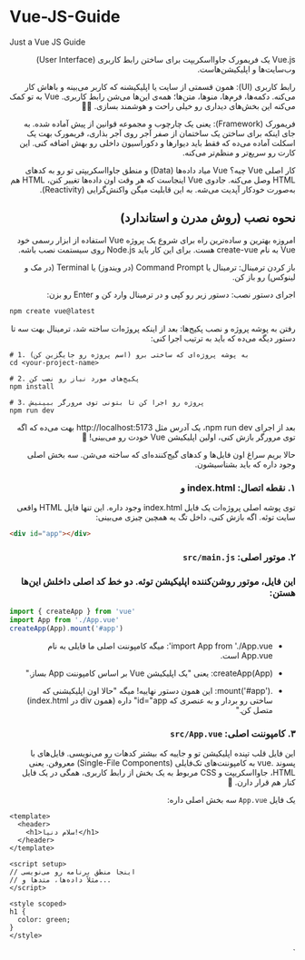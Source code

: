 # Vue-JS-Guide
Just a Vue JS Guide

<div dir="rtl">
Vue.js یک فریمورک جاوااسکریپت برای ساختن رابط کاربری (User Interface) وب‌سایت‌ها و اپلیکیشن‌هاست.

رابط کاربری (UI): همون قسمتی از سایت یا اپلیکیشنه که کاربر می‌بینه و باهاش کار می‌کنه. دکمه‌ها، فرم‌ها، منوها، متن‌ها؛ همه‌ی این‌ها می‌شن رابط کاربری. Vue به تو کمک می‌کنه این بخش‌های دیداری رو خیلی راحت و هوشمند بسازی. 👨‍🎨

فریمورک (Framework): یعنی یک چارچوب و مجموعه قوانین از پیش آماده شده. به جای اینکه برای ساختن یک ساختمان از صفر آجر روی آجر بذاری، فریمورک بهت یک اسکلت آماده می‌ده که فقط باید دیوارها و دکوراسیون داخلی رو بهش اضافه کنی. این کارت رو سریع‌تر و منظم‌تر می‌کنه.



کار اصلی Vue چیه؟
Vue میاد داده‌ها (Data) و منطق جاوااسکریپتی تو رو به کدهای HTML وصل می‌کنه. جادوی Vue اینجاست که هر وقت اون داده‌ها تغییر کنن، HTML هم به‌صورت خودکار آپدیت می‌شه. به این قابلیت میگن واکنش‌گرایی (Reactivity).


## نحوه نصب (روش مدرن و استاندارد)
امروزه بهترین و ساده‌ترین راه برای شروع یک پروژه Vue استفاده از ابزار رسمی خود Vue به نام create-vue هست. برای این کار باید Node.js روی سیستمت نصب باشه.

باز کردن ترمینال: ترمینال یا Command Prompt (در ویندوز) یا Terminal (در مک و لینوکس) رو باز کن.

اجرای دستور نصب: دستور زیر رو کپی و در ترمینال وارد کن و Enter رو بزن:
</div>



```bash
npm create vue@latest
```
<div dir="rtl">
رفتن به پوشه پروژه و نصب پکیج‌ها: بعد از اینکه پروژه‌ات ساخته شد، ترمینال بهت سه تا دستور دیگه می‌ده که باید به ترتیب اجرا کنی:
</div>

```
# 1. به پوشه پروژه‌ای که ساختی برو (اسم پروژه رو جایگزین کن)
cd <your-project-name>

# 2. پکیج‌های مورد نیاز رو نصب کن
npm install

# 3. پروژه رو اجرا کن تا بتونی توی مرورگر ببینیش
npm run dev
```
<div dir="rtl">

بعد از اجرای npm run dev، یک آدرس مثل http://localhost:5173 بهت می‌ده که اگه توی مرورگر بازش کنی، اولین اپلیکیشن Vue خودت رو می‌بینی! 🥳


حالا بریم سراغ اون فایل‌ها و کدهای گیج‌کننده‌ای که ساخته می‌شن. سه بخش اصلی وجود داره که باید بشناسیشون.

### ۱. نقطه اتصال: index.html و <div id="app"> 
توی پوشه اصلی پروژه‌ات یک فایل index.html وجود داره. این تنها فایل HTML واقعی سایت توئه. اگه بازش کنی، داخل تگ <body> یه همچین چیزی می‌بینی:
</div>

```html
<div id="app"></div>
```
<div dir="rtl">

### ۲. موتور اصلی: `src/main.js` 
### این فایل، موتور روشن‌کننده اپلیکیشن توئه. دو خط کد اصلی داخلش این‌ها هستن:
</div>

```js
import { createApp } from 'vue'
import App from './App.vue'
createApp(App).mount('#app')
```
<div dir="rtl">

  - import App from './App.vue': میگه کامپوننت اصلی ما فایلی به نام App.vue است.

  - createApp(App): یعنی "یک اپلیکیشن Vue بر اساس کامپوننت App بساز."

  - .mount('#app'): این همون دستور نهاییه! میگه "حالا اون اپلیکیشنی که ساختی رو بردار و به عنصری که id="app" داره (همون div در index.html) متصل کن."

### ۳. کامپوننت اصلی: `src/App.vue`

این فایل قلب تپنده اپلیکیشن تو و جاییه که بیشتر کدهات رو می‌نویسی. فایل‌های با پسوند .vue به کامپوننت‌های تک‌فایلی (Single-File Components) معروفن. یعنی HTML، جاوااسکریپت و CSS مربوط به یک بخش از رابط کاربری، همگی در یک فایل کنار هم قرار دارن. 🧱

یک فایل `App.vue` سه بخش اصلی داره:
</div>


```vue
<template>
  <header>
    <h1>سلام دنیا!</h1>
  </header>
</template>

<script setup>
// اینجا منطق برنامه رو می‌نویسی
// مثلاً داده‌ها، متدها و...
</script>

<style scoped>
h1 {
  color: green;
}
</style>

```
<div dir="rtl">
  `<template> `: هرچیزی که کاربر قراره ببینه (ساختار HTML کامپوننت) اینجا قرار می‌گیره.

  `<script setup>` : مغز کامپوننت. داده‌ها، توابع و تمام منطق جاوااسکریپتی اینجا نوشته می‌شه.

 `<style scoped>` : کدهای CSS برای خوشگل کردن کامپوننت. کلمه scoped خیلی مهمه، چون باعث می‌شه این استایل‌ها فقط روی همین کامپوننت اعمال بشن و روی بقیه بخش‌های سایت تأثیر نذارن.


  خلاصه کل داستان:
`main.js` کامپوننت `App.vue` رو برمی‌داره، اون رو به یک اپلیکیشن کامل تبدیل می‌کنه و در نهایت کل اپلیکیشن رو داخل `<div id="app">` در فایل index.html "تزریق" یا mount می‌کنه تا در مرورگر قابل دیدن باشه.



### واکنشگرایی (Reactivity) در Vue
واکنش‌گرایی یعنی وقتی داده‌های شما در بخش <script> تغییر می‌کنند، بخش <template> (یا همان ظاهر سایت) به صورت خودکار و بدون نیاز به رفرش صفحه، آپدیت می‌شود. Vue این کار را از طریق چند ابزار کلیدی انجام می‌دهد که در کد شما استفاده شده‌اند.


### ref
`ref` یک تابع در Vue است که به شما اجازه می‌دهد یک متغیر "واکنش‌گرا" یا `reactive` بسازید.

کاربرد: وقتی می‌خواهید یک مقدار (مثل یک رشته متن، عدد یا حتی یک آبجکت) داشته باشید که با تغییر آن، ظاهر برنامه هم تغییر کند، از ref استفاده می‌کنید.

نحوه کار: ref مقدار شما را در یک آبجکت خاص قرار می‌دهد. برای دسترسی به مقدار اصلی در بخش <script> باید از .value استفاده کنید. اما در بخش <template>، ویو به صورت هوشمند این کار را برای شما انجام می‌دهد و نیازی به .value نیست.
javascript
```javascript

import {ref} from 'vue'
const appName = ref("My new task manager")
```
اینجا appName یک رفرنس واکنش‌گرا است. اگر بخواهید در یک تابع جاوااسکریپتی آن را تغییر دهید، باید بنویسید: `appName.value = "New Title".`
مثال
```vue
<script setup>
import {ref} from 'vue'
// const appName="My new task manager"

const appName = ref("My new task manager")
// alert(appName);   did not output the resulst
alert(appName.value)
```


`{{ }} (Text Interpolation)`
این علامت که به آن "Mustache syntax" هم می‌گویند، ساده‌ترین راه برای نمایش داده‌های واکنش‌گرا در HTML است. به این کار "اتصال داده یک‌طرفه" (One-way data binding) می‌گویند، چون داده فقط از <script> به <template> می‌رود.

کاربرد: نمایش محتوای یک متغیر جاوااسکریپت در تگ‌های HTML.

نحوه کار: هر چیزی که داخل {{ }} قرار بگیرد، با مقدار متغیر همنامش در <script> جایگزین می‌شود و هر وقت آن متغیر تغییر کند، این قسمت هم خودکار آپدیت می‌شود.
```vue
<h1>
  {{appName}}
</h1>
```
این کد مقدار appName را در تگ <h1> نمایش می‌دهد. در ابتدا، "My new task manager" را نشان می‌دهد. اگر appName تغییر کند، این عنوان هم فوراً عوض می‌شود.


### v-model
v-model برای ایجاد "اتصال داده دوطرفه" (Two-way data binding) استفاده می‌شود، معمولاً روی تگ‌های فرم مثل <input>, <textarea> و <select>.

کاربرد: همگام‌سازی مقدار یک فیلد ورودی با یک متغیر واکنش‌گرا.

نحوه کار: v-model دو کار را همزمان انجام می‌دهد:

مقدار متغیر (appName) را در فیلد <input> نمایش می‌دهد.

هر وقت کاربر چیزی در <input> تایپ کند، مقدار متغیر appName را فوراً آپدیت می‌کند.

```html <input type="text" v-model="appName">```

این کد یک ارتباط زنده و دوطرفه بین فیلد ورودی و متغیر appName برقرار می‌کند:

وقتی صفحه بارگذاری می‌شود، این فیلد ورودی مقدار "My new task manager" را نشان می‌دهد.

اگر شما در این فیلد تایپ کنید و آن را به "My Awesome Tasks" تغییر دهید، متغیر appName هم فوراً به همین مقدار جدید آپدیت می‌شود.

چون appName آپدیت شده، تگ <h1>{{appName}}</h1> هم بلافاصله "My Awesome Tasks" را نمایش می‌دهد. ✅

این سه مفهوم در کنار هم، هسته‌ی اصلی واکنش‌گرایی در Vue را تشکیل می‌دهند و به شما اجازه می‌دهند به سادگی برنامه‌های پویا و تعاملی بسازید.



## داستان Mount در Vue 3: از ایده تا نمایش 🚀
تصور کن یه ایده عالی برای یه اپلیکیشن وب داری. با Vue 3 شروع به کدنویسی می‌کنی و کلی کامپوننت‌ خفن می‌سازی. این کامپوننت‌ها مثل قطعات لگو هستن: به تنهایی وجود دارن ولی هنوز به هم وصل نشدن و کسی نمی‌تونه اون‌ها رو ببینه. اینجا قهرمان داستان ما، یعنی mount وارد می‌شه.
mount در واقع پلیه بین دنیای مجازی Vue (کدهات) و دنیای واقعی مرورگر (صفحه‌ای که کاربر می‌بینه). تا وقتی که mount رو صدا نزنی، اپلیکیشن تو فقط در حافظه وجود داره و هیچ اثری ازش روی صفحه نیست.


## mount 
دستور شروع و نمایش اپلیکیشن Vue در مرورگره.

## beforeMount 
درست قبل از نمایش، وقتی همه چیز در حافظه آمادست، اجرا می‌شه.

## mounted 
درست بعد از اینکه اپلیکیشن روی صفحه نمایش داده شد و قابل دیدن بود، اجرا می‌شه و بهترین مکان برای دستکاری مستقیم DOM است.
</div>


مثال کاربردی برای beforeMount
فرض کنید می‌خواهیم قبل از نمایش کامپوننت، یک سری داده را از یک منبع خارجی (مثلاً یک API) فراخوانی کنیم. اما نمی‌خواهیم این کار را در setup یا created انجام دهیم، چون می‌خواهیم تا آخرین لحظه‌ی ممکن قبل از رندر شدن صبر کنیم.

در این مثال، ما یک تایمر ساده را شبیه‌سازی می‌کنیم که قبل از mount شدن، یک مقدار را تنظیم می‌کند.



```html
  <!DOCTYPE html>
  <html lang="fa" dir="rtl">
  <head>
      <title>مثال beforeMount</title>
      <script src="https://unpkg.com/vue@3"></script>
      <style>
          #app {
              padding: 20px;
              border: 2px solid #42b983;
              border-radius: 8px;
              text-align: center;
          }
      </style>
  </head>
  <body>
  
  <div id="app"></div>
  
  <script>
      const { createApp, ref, onBeforeMount, onMounted } = Vue;
  
      createApp({
          setup() {
              // یک ref برای دسترسی به عنصر اصلی در DOM
              const rootElement = ref(null);
              const initialData = ref('در حال بارگذاری...');
  
              console.log('۱. کامپوننت در حال setup شدن است.');
  
              // onBeforeMount یک هوک واقعی است!
              onBeforeMount(() => {
                  console.log('۲. onBeforeMount اجرا شد: آماده برای اتصال به DOM.');
                  
                  // در این لحظه، DOM هنوز ساخته نشده و در دسترس نیست.
                  // اگر تلاش کنیم به عنصر دسترسی پیدا کنیم، null خواهد بود.
                  console.log('مقدار rootElement در beforeMount:', rootElement.value); // خروجی: null
  
                  // یک کار منطقی برای این مرحله:
                  // فرض کنید یک محاسبه یا تنظیم اولیه قبل از رندر نیاز داریم
                  initialData.value = 'اطلاعات اولیه تنظیم شد!';
              });
  
              onMounted(() => {
                  console.log('۳. onMounted اجرا شد: کامپوننت به DOM متصل شد.');
                  
                  // حالا کامپوننت به صفحه اضافه شده و می‌توانیم به عناصر آن دسترسی داشته باشیم.
                  console.log('مقدار rootElement در mounted:', rootElement.value); // خروجی: <div id="app">...</div>
                  
                  // می‌توانیم DOM را دستکاری کنیم
                  rootElement.value.style.backgroundColor = '#e0f2f1';
              });
  
              return {
                  rootElement,
                  initialData
              };
          },
          // با استفاده از ref به عنصر اصلی متصل می‌شویم
          template: 
              <div ref="rootElement">
                  <h1>وضعیت کامپوننت</h1>
                  <p>{{ initialData }}</p>
              </div>
         
      }).mount('#app');
  </script>
  
  </body>
  </html>

```


## Slot در Vue JS
 اسلات (Slot) در Vue.js 3 یک مکانیزم قدرتمند برای توزیع محتوا (Content Distribution) است. به زبان ساده، اسلات به شما اجازه می‌دهد تا در یک کامپوننت فرزند (Child Component)، فضایی را به عنوان "جایگاه" تعریف کنید که کامپوننت والد (Parent Component) بتواند محتوای دلخواه خود را در آن قرار دهد. این کار باعث می‌شود کامپوننت‌های شما بسیار انعطاف‌پذیر و قابل استفاده مجدد (reusable) شوند.

 تصور کنید می‌خواهیم یک کامپوننت برای ساخت "کارت" (Card) داشته باشیم. این کارت یک کادر ساده با کمی استایل است. ما می‌خواهیم محتوای داخل این کارت را هر بار که از آن استفاده می‌کنیم، خودمان مشخص کنیم.

اینجا مفهوم پدری و فرزندی این‌طور تعریف می‌شود:

فرزند (Child): کامپوننت Card.vue که فقط شکل و ظاهر کادر را تعریف می‌کند و یک "جای خالی" برای محتوا دارد.

والد (Parent): کامپوننتی که Card.vue را فراخوانی می‌کند و آن "جای خالی" را با متن، عکس یا هر چیز دیگری پر می‌کند.


### ۱. کامپوننت فرزند: Card.vue
این کامپوننت فقط یک <div> با استایل مشخص و یک تگ <slot> در داخل آن است. تگ <slot> مثل یک جای خالی عمل می‌کند که منتظر محتوای کامپوننت والد است
```vue
<template>
  <div class="card-wrapper">
    <slot></slot>
  </div>
</template>

<style scoped>
.card-wrapper {
  padding: 20px;
  margin: 15px;
  border-radius: 8px;
  box-shadow: 0 4px 8px rgba(0, 0, 0, 0.1);
  background-color: #f9f9f9;
  border: 1px solid #e0e0e0;
}
</style>

```

نکته کلیدی: تمام کاری که این کامپوننت انجام می‌دهد این است که یک کادر زیبا بسازد و بگوید: "من یک جای خالی در درونم دارم!.

### ۲. کامپوننت والد: App.vue
حالا در کامپوننت والد، ما از Card.vue استفاده می‌کنیم. هر چیزی که بین تگ‌های باز و بسته <Card> بنویسیم، به صورت خودکار به داخل همان <slot> در کامپوننت فرزند فرستاده می‌شود.

```vue

<template>
  <div id="app">
    <h1>استفاده از کامپوننت کارت</h1>

    <Card>
      <h2>این عنوان کارت اول است</h2>
      <p>این یک پاراگراف ساده است که در داخل کارت قرار گرفته.</p>
    </Card>

    <Card>
      <p>این کارت فقط یک متن کوتاه دارد.</p>
      <button>یک دکمه!</button>
    </Card>

    <Card>
      <img src="https://vuejs.org/images/logo.png" alt="Vue Logo" width="80">
      <p style="text-align: center;">کارت با لوگوی Vue</p>
    </Card>

  </div>
</template>

<script setup>
import Card from './components/Card.vue';
</script>

<style>
#app {
  font-family: Avenir, Helvetica, Arial, sans-serif;
  color: #2c3e50;
  margin-top: 40px;
}
</style>
```
نتیجه چه می‌شود؟
والد (App.vue) سه بار کامپوننت Card را صدا می‌زند.

در هر بار فراخوانی، محتوای متفاوتی را بین <Card> و </Card> قرار می‌دهد.

فرزند (Card.vue) این محتوا را می‌گیرد و دقیقاً در جایی که تگ <slot> قرار دارد، نمایش می‌دهد.

این مثال نشان می‌دهد که شما یک کامپوننت Card با ظاهر ثابت دارید، اما به لطف اسلات، می‌توانید بی‌نهایت محتوای متفاوت را درون آن قرار دهید. این یعنی انعطاف‌پذیری و استفاده مجدد (Reusability) بالا.









در مسیردهی ها @ به پوشه src اشاره دارد
## Vue Router 🚦
<div dir="rtl">
  
Vue Router کتابخانه رسمی Vue.js برای مسیریابی (Routing) در اپلیکیشن‌های تک‌صفحه‌ای (Single Page Applications - SPA) است.

</div>


به زبان ساده: وقتی در یک سایت روی لینک‌های مختلف (مثلاً "درباره ما" یا "تماس با ما") کلیک می‌کنید و صفحه بدون رفرش شدن کامل، فقط محتوای اصلی‌اش عوض می‌شود، این کار را Router انجام می‌دهد. او URL مرورگر را به یک کامپوننت خاص در Vue متصل می‌کند.

چه زمانی استفاده می‌شود؟ هر وقت اپلیکیشن شما بیشتر از یک "صفحه" یا "نما" (View) داشته باشد.

اجزای کلیدی:

`<router-link to="/about">:` جایگزین تگ `<a>` برای ساختن لینک‌ها.

`<router-view>:` کامپوننتی که مانند یک جایگاه عمل کرده و کامپوننت مربوط به URL فعلی را نمایش می‌دهد.


```javascript
// 1. تعریف کامپوننت‌ها
const Home = { template: '<div>صفحه اصلی</div>' }
const About = { template: '<div>درباره ما</div>' }

// 2. تعریف مسیرها (Routes)
const routes = [
  { path: '/', component: Home },
  { path: '/about', component: About },
]

// 3. ساختن نمونه Router
const router = VueRouter.createRouter({
  history: VueRouter.createWebHistory(),
  routes,
})

```

در کامپوننت اصلی (App.vue):
```html
<header>
  <router-link to="/">خانه</router-link> |
  <router-link to="/about">درباره ما</router-link>
</header>
<main>
  <router-view></router-view>
</main>

```

## State (وضعیت) 🧠
State به زبان ساده همان داده‌های (data) برنامه شماست که در طول زمان تغییر می‌کنند. هر چیزی که وضعیت فعلی اپلیکیشن شما را مشخص می‌کند، State محسوب می‌شود.

مثال:

آیا کاربر وارد شده است یا نه (isLoggedIn: true).

لیست آیتم‌ها در سبد خرید (cartItems: [...]).

نام کاربری که در پروفایل نمایش داده می‌شود (username: 'ali').

مشکل: وقتی برنامه بزرگ می‌شود، مدیریت این داده‌ها و به اشتراک گذاشتن آن‌ها بین کامپوننت‌های مختلف پیچیده می‌شود. برای حل این مشکل از "Store" استفاده می‌کنیم.



## Store و Pinia 🍍
Store (انبار) یک الگوی طراحی است که در آن تمام State اشتراکی برنامه در یک مکان مرکزی نگهداری می‌شود. Pinia کتابخانه رسمی و مدرن Vue.js برای پیاده‌سازی این الگو است. (Pinia جایگزین Vuex شده است).

به زبان ساده: Pinia مثل یک انبار مرکزی برای داده‌های مهم برنامه شماست. هر کامپوننتی که به داده‌ای نیاز داشته باشد، آن را از این انبار درخواست می‌کند و اگر داده‌ای در انبار تغییر کند، تمام کامپوننت‌هایی که از آن استفاده می‌کنند، به‌صورت خودکار آپدیت می‌شوند.

چه زمانی استفاده می‌شود؟ وقتی نیاز دارید یک State را بین چندین کامپوننت (که شاید رابطه پدر-فرزندی مستقیمی ندارند) به اشتراک بگذارید. مثلا وضعیت لاگین کاربر یا محتوای سبد خرید.

اجزای کلیدی Pinia:


`state:` داده‌های اصلی (مثل data در کامپوننت).

`getters:` داده‌های مشتق‌شده (مثل computed properties).

`actions:` متدهایی برای تغییر state (مثل methods در کامپوننت).


مثال یک Store ساده در Pinia:
```JavaScript
// stores/counter.js
import { defineStore } from 'pinia'

export const useCounterStore = defineStore('counter', {
  state: () => ({
    count: 0,
    userName: 'Guest'
  }),
  getters: {
    doubleCount: (state) => state.count * 2,
  },
  actions: {
    increment() {
      this.count++
    },
  },
})
```

نحوه استفاده در یک کامپوننت:

```vue
<template>
  <div>
    <p>تعداد: {{ counter.count }}</p>
    <button @click="counter.increment()">افزایش</button>
  </div>
</template>

<script setup>
import { useCounterStore } from '@/stores/counter'

const counter = useCounterStore()
</script>

```
## Local Storage 💾
Local Storage یک ویژگی مرورگر است، نه بخشی از Vue.js. این قابلیت به شما اجازه می‌دهد تا داده‌ها را به‌صورت متن (key-value) در مرورگر کاربر ذخیره کنید.

مهم‌ترین ویژگی: داده‌های ذخیره شده در Local Storage حتی پس از بستن و باز کردن مجدد مرورگر یا رفرش کردن صفحه، باقی می‌مانند.

تفاوت کلیدی با State/Pinia:

State در Pinia با رفرش شدن صفحه از بین می‌رود و به مقدار اولیه‌اش برمی‌گردد.

داده در Local Storage ماندگار است.

چه زمانی استفاده می‌شود؟ معمولاً برای ماندگار کردن (persisting) وضعیت برنامه. برای مثال، می‌توانید اطلاعات سبد خرید کاربر را در Local Storage ذخیره کنید تا اگر کاربر صفحه را بست و دوباره برگشت، سبد خریدش خالی نشود.

```javascript
// ذخیره کردن نام کاربر در Local Storage
localStorage.setItem('username', 'Reza');

// خواندن نام کاربر از Local Storage
const savedUsername = localStorage.getItem('username'); // "Reza"

// ذخیره کردن یک آبجکت (باید به رشته JSON تبدیل شود)
const cart = { items: ['book', 'pen'], total: 25000 };
localStorage.setItem('shoppingCart', JSON.stringify(cart));

// خواندن آبجکت (باید از رشته JSON به آبجکت پارس شود)
const savedCart = JSON.parse(localStorage.getItem('shoppingCart'));

```
## مثالی دیگر :
#### یک مثال کامل و کاربردی از یک اپلیکیشن لیست کارها (To-Do List)

کاری که این اپلیکیشن انجام می‌دهد:
-دارای دو صفحه است: صفحه "لیست کارها" و صفحه "درباره ما" (نیازمند Router).

-شما می‌توانید کارهای جدید اضافه کنید و وضعیت انجام شدن آن‌ها را تغییر دهید (نیازمند State که با Pinia مدیریت می‌شود).

-لیست کارها حتی پس از بستن یا رفرش کردن صفحه هم باقی می‌ماند (نیازمند Local Storage برای ذخیره‌سازی).

##### ساختار فایل‌ها
```less

/src
├── components/
│   └── TodoItem.vue        # کامپوننت برای نمایش یک آیتم در لیست
├── views/
│   ├── HomeView.vue        # صفحه اصلی که لیست کارها را نشان می‌دهد
│   └── AboutView.vue       # صفحه درباره ما
├── stores/
│   └── todoStore.js        # استور Pinia برای مدیریت کارها
├── router/
│   └── index.js            # فایل تنظیمات Vue Router
├── App.vue                 # کامپوننت اصلی و ریشه برنامه
└── main.js                 # نقطه ورود برنامه
```
#### ۱. راه‌اندازی Pinia Store (با Local Storage)
این فایل، مغز اپلیکیشن ماست. وضعیت (State) لیست کارها را نگه می‌دارد و هر بار که تغییری ایجاد می‌شود، آن را در Local Storage ذخیره می‌کند.

فایل: `src/stores/todoStore.js`

```javascript

import { defineStore } from 'pinia'
import { ref, watch } from 'vue'

export const useTodoStore = defineStore('todo', () => {
  // ۱. State: خواندن لیست کارها از Local Storage یا استفاده از آرایه خالی
  const todos = ref(JSON.parse(localStorage.getItem('todos')) || [])

  // ۲. Action: افزودن یک کار جدید
  function addTodo(text) {
    if (!text) return
    todos.value.unshift({ id: Date.now(), text, completed: false })
  }

  // ۳. Action: تغییر وضعیت انجام شدن یک کار
  function toggleTodo(id) {
    const todo = todos.value.find((t) => t.id === id)
    if (todo) {
      todo.completed = !todo.completed
    }
  }

  // ۴. اتصال به Local Storage: هر زمان لیست کارها تغییر کرد، آن را در Local Storage ذخیره کن
  watch(
    todos,
    (newTodos) => {
      localStorage.setItem('todos', JSON.stringify(newTodos))
    },
    { deep: true } // برای اینکه تغییرات درون آبجکت‌ها را هم تشخیص دهد
  )

  return { todos, addTodo, toggleTodo }
})

```
#### ۲. راه‌اندازی Vue Router
این فایل مسیرها و کامپوننت‌های متناظر با آن‌ها را تعریف می‌کند.

فایل: `src/router/index.js`

```javascript
import { createRouter, createWebHistory } from 'vue-router'
import HomeView from '../views/HomeView.vue'
import AboutView from '../views/AboutView.vue'

const routes = [
  {
    path: '/',
    name: 'Home',
    component: HomeView,
  },
  {
    path: '/about',
    name: 'About',
    component: AboutView,
  },
]

const router = createRouter({
  history: createWebHistory(),
  routes,
})

export default router

```


#### ۳. ساخت View ها (صفحات)
این کامپوننت‌ها، صفحاتی هستند که Router آن‌ها را نمایش می‌دهد.

فایل: `src/views/HomeView.vue` (صفحه اصلی)

```vue
<template>
  <div class="home-view">
    <h1>لیست کارهای من</h1>
    <input
      type="text"
      v-model="newTodoText"
      @keyup.enter="add"
      placeholder="یک کار جدید اضافه کنید..."
    />
    <button @click="add">افزودن</button>

    <div class="todo-list">
      <TodoItem
        v-for="todo in todoStore.todos"
        :key="todo.id"
        :todo="todo"
      />
    </div>
  </div>
</template>

<script setup>
import { ref } from 'vue'
import { useTodoStore } from '@/stores/todoStore'
import TodoItem from '@/components/TodoItem.vue'

const newTodoText = ref('')
const todoStore = useTodoStore() // استفاده از استور

function add() {
  todoStore.addTodo(newTodoText.value)
  newTodoText.value = '' // خالی کردن اینپوت
}
</script>

<style scoped>
.home-view { max-width: 500px; margin: 0 auto; }
input { width: 70%; padding: 8px; }
button { padding: 8px; }
.todo-list { margin-top: 20px; }
</style>

```

 فایل: ` src/views/AboutView.vue ` (صفحه درباره ما)
 
 ```vue
<template>
  <div class="about">
    <h1>درباره این پروژه</h1>
    <p>این یک مثال کامل برای نمایش نحوه کارکرد Vue Router، Pinia و Local Storage است.</p>
  </div>
</template>
```

#### ۴. ساخت کامپوننت آیتم لیست
این کامپوننت کوچک فقط یک آیتم از لیست کارها را نمایش می‌دهد.

فایل: `src/components/TodoItem.vue`
``` vue


<template>
  <div class="todo-item" :class="{ completed: todo.completed }">
    <p>{{ todo.text }}</p>
    <button @click="todoStore.toggleTodo(todo.id)">
      {{ todo.completed ? 'لغو' : 'انجام شد' }}
    </button>
  </div>
</template>

<script setup>
import { useTodoStore } from '@/stores/todoStore'

defineProps({
  todo: Object,
})

const todoStore = useTodoStore()
</script>

<style scoped>
.todo-item {
  display: flex;
  justify-content: space-between;
  align-items: center;
  padding: 10px;
  border-bottom: 1px solid #eee;
}
.todo-item.completed p {
  text-decoration: line-through;
  color: #aaa;
}
</style>

```
#### ۵. کامپوننت اصلی و نقطه ورود
فایل: `src/App.vue` (کامپوننت ریشه)
این کامپوننت، منوی ناوبری و جایگاه نمایش صفحات (`<router-view>`) را در خود دارد.

```vue


<template>
  <div id="app">
    <nav>
      <router-link to="/">لیست کارها</router-link> |
      <router-link to="/about">درباره ما</router-link>
    </nav>
    <main>
      <router-view />
    </main>
  </div>
</template>

<style>
/* استایل‌های عمومی */
#app { text-align: center; color: #2c3e50; }
nav { padding: 30px; }
nav a { font-weight: bold; color: #2c3e50; }
nav a.router-link-exact-active { color: #42b983; }
</style>

```
فایل: `src/main.js` (نقطه ورود)
این فایل، برنامه Vue را می‌سازد و Pinia و Router را به آن متصل می‌کند.

```javascript
import { createApp } from 'vue'
import { createPinia } from 'pinia'
import App from './App.vue'
import router from './router' // ایمپورت کردن روتر

const app = createApp(App)

app.use(createPinia()) // اتصال Pinia
app.use(router)        // اتصال Router

app.mount('#app')

```
## Axios
<div dir='rtl'>
یک کتابخانه جاوا اسکریپت است که برای ارسال درخواست‌های HTTP استفاده می‌شود. به دلیل سادگی و قدرت بالا، به طور گسترده‌ای در کنار فریمورک‌هایی مانند Vue، React و Angular به کار می‌رود.

کاربرد اصلی آن، برقراری ارتباط بین اپلیکیشن شما (front-end) و سرور (back-end) برای دریافت یا ارسال داده است.


تصور کنید اپلیکیشن شما یک مشتری در رستوران است و سرور، آشپزخانه است. Axios نقش همان پیشخدمت (Waiter) 🤵 را بازی می‌کند.

شما (اپلیکیشن) به پیشخدمت (Axios) می‌گویید که چه چیزی می‌خواهید (مثلاً "لیست کاربران را به من بده"). پیشخدمت درخواست شما را به آشپزخانه (سرور) می‌برد، منتظر آماده شدن سفارش می‌ماند و در نهایت، غذا (داده‌ها) را برای شما می‌آورد.

Axios این فرآیند ارسال درخواست (Request) و دریافت پاسخ (Response) را بسیار ساده و قابل مدیریت می‌کند. این کتابخانه مبتنی بر Promise است، که به شما اجازه می‌دهد کدهای غیرهمزمان (asynchronous) را به شیوه‌ای تمیز بنویسید.

</div>

#### کاربردها و ویژگی‌های اصلی
دریافت داده از سرور (متد GET):
بیشترین کاربرد Axios برای گرفتن اطلاعات از یک API است. مثلاً دریافت لیست محصولات، اطلاعات یک کاربر خاص یا مقالات یک وبلاگ.
```javascript
axios.get('https://api.example.com/products')
  .then(response => {
    console.log(response.data); // لیست محصولات
  })
  .catch(error => {
    console.error('خطایی رخ داد!', error);
  });

```

#### ارسال داده به سرور (`متدهای POST, PUT, DELETE`):
برای ساختن یک موجودیت جدید (مثلاً ثبت‌نام کاربر با POST)، به‌روزرسانی اطلاعات (ویرایش پروفایل با PUT) یا حذف داده (حذف یک آیتم با DELETE).
```javascript

const newUser = { name: 'Ali', email: 'ali@example.com' };

axios.post('https://api.example.com/users', newUser)
  .then(response => {
    console.log('کاربر با موفقیت ساخته شد:', response.data);
  });

```

#### رهگیرها (Interceptors): ✅
این یکی از قدرتمندترین ویژگی‌های Axios است. رهگیرها به شما اجازه می‌دهند کد خود را قبل از ارسال یک درخواست یا قبل از دریافت یک پاسخ اجرا کنید. کاربرد رایج آن، اضافه کردن خودکار توکن احراز هویت (Authentication Token) به هدر تمام درخواست‌ها است.

مدیریت خطاها:
به راحتی می‌توانید خطاهای شبکه یا خطاهایی که از سمت سرور می‌آیند (مثل خطای 404 Not Found) را مدیریت کنید.


آیا فقط برای Vue است؟
خیر. Axios یک کتابخانه مستقل است و به هیچ فریمورکی وابسته نیست. اما چون تقریباً تمام اپلیکیشن‌های Vue برای دریافت داده‌های داینامیک نیاز به برقراری ارتباط با یک سرور دارند، Axios به عنوان یک "همکار عالی" برای Vue شناخته می‌شود. نصب و استفاده از آن در پروژه‌های Vue بسیار ساده است.

مثال استفاده در یک کامپوننت Vue 3:

```vue
<template>
  <div>
    <h1>لیست پست‌ها</h1>
    <ul>
      <li v-for="post in posts" :key="post.id">{{ post.title }}</li>
    </ul>
  </div>
</template>

<script setup>
import { ref, onMounted } from 'vue';
import axios from 'axios'; // ایمپورت کردن اکسوس

const posts = ref([]);

// onMounted یک هوک است که بعد از رندر شدن کامپوننت اجرا می‌شود
onMounted(async () => {
  try {
    const response = await axios.get('https://jsonplaceholder.typicode.com/posts');
    posts.value = response.data; // ذخیره داده‌های دریافتی در state
  } catch (error) {
    console.error('خطا در دریافت پست‌ها:', error);
  }
});
</script>
```

<div dir="ltr">

Zod یک کتابخانه اعتبارسنجی اسکما (schema validation) است که با اولویت TypeScript ساخته شده (TypeScript-first).

به زبان ساده، Zod به شما اجازه می‌دهد تا یک "بلوپرینت" یا "الگو" (که به آن اسکما می‌گویند) برای داده‌های خود تعریف کنید و سپس بررسی کنید که آیا داده‌های واقعی با آن الگو مطابقت دارند یا نه. ویژگی اصلی آن این است که به طور خودکار از روی اسکما، تایپ‌های TypeScript را برای شما ایجاد می‌کند.

#### Zod چیست؟ 🛡️
Zod مانند یک مسئول کنترل ورود یا نگهبان (Bouncer) برای داده‌های شما عمل می‌کند.

وقتی داده‌ای از یک منبع غیرقابل اعتماد (مانند یک API خارجی یا ورودی کاربر) وارد اپلیکیشن شما می‌شود، TypeScript به تنهایی نمی‌تواند در زمان اجرا (runtime) از صحت ساختار آن مطمئن شود. اینجا Zod وارد می‌شود. شما یک اسکما تعریف می‌کنید که می‌گوید: "من انتظار دارم داده ورودی یک آبجکت با یک id از نوع عددی و یک name از نوع رشته باشد."

سپس داده واقعی را به Zod می‌دهید. Zod آن را با الگو مقایسه می‌کند:

اگر مطابقت داشت: به داده اجازه ورود می‌دهد و شما با خیال راحت از آن استفاده می‌کنید.

اگر مغایرت داشت: یک خطا پرتاب می‌کند و جلوی ورود داده نامعتبر را می‌گیرد.

ویژگی کلیدی: شما فقط یک بار اسکما را تعریف می‌کنید و Zod به صورت خودکار تایپ TypeScript مربوط به آن را برای شما می‌سازد (z.infer). این کار از دوباره‌کاری جلوگیری کرده و تضمین می‌کند که اعتبارسنجی و تایپ‌های شما همیشه با هم هماهنگ هستند.

#### چرا و کجا از Zod استفاده می‌شود؟ 🔍
Zod پلی بین اعتبارسنجی در زمان اجرا و امنیت تایپ در زمان توسعه است. کاربردهای اصلی آن عبارتند از:

اعتبارسنجی پاسخ‌های API: این رایج‌ترین کاربرد است. وقتی با Axios داده‌ای از سرور می‌گیرید، هیچ تضمینی وجود ندارد که سرور دقیقاً همان ساختاری را که شما در تایپ‌های TypeScript خود تعریف کرده‌اید، بفرستد. Zod این پاسخ را اعتبارسنجی می‌کند تا مطمئن شوید داده‌ها ایمن و معتبر هستند.

اعتبارسنجی فرم‌های ورودی: قبل از ارسال اطلاعات فرم (مثلاً فرم ثبت‌نام) به سرور، می‌توانید با Zod مطمئن شوید که کاربر تمام فیلدها را با فرمت صحیح (مثلاً ایمیل معتبر، پسورد با طول کافی) پر کرده است.

ایجاد تایپ از روی اسکما: به جای تعریف دستی یک interface یا type در TypeScript و سپس نوشتن یک تابع اعتبارسنجی جداگانه، با Zod هر دو کار را همزمان انجام می‌دهید.

#### مثال عملی با Axios و Vue
در این مثال، ما با Axios اطلاعات یک کاربر را از یک API می‌گیریم و با Zod آن را اعتبارسنجی می‌کنیم.

</div>

```vue
<template>
  <div>
    <div v-if="error">خطا: {{ error }}</div>
    <div v-else-if="user">
      <h1>{{ user.name }}</h1>
      <p>ایمیل: {{ user.email }}</p>
      <p>وب‌سایت: {{ user.website }}</p>
    </div>
    <div v-else>در حال بارگذاری...</div>
  </div>
</template>

<script setup>
import { ref, onMounted } from 'vue';
import axios from 'axios';
import { z } from 'zod'; // ۱. ایمپورت کردن Zod

// ۲. تعریف اسکما (الگو) برای داده کاربر
const UserSchema = z.object({
  id: z.number(),
  name: z.string(),
  email: z.string().email({ message: "ایمیل نامعتبر است" }),
  website: z.string().url().optional(), // این فیلد اختیاری است
});

// ۳. استخراج خودکار تایپ TypeScript از روی اسکما
// دیگر نیازی به نوشتن دستی interface User نیست!
const user = ref(null);
const error = ref(null);

onMounted(async () => {
  try {
    const response = await axios.get('https://jsonplaceholder.typicode.com/users/1');
    
    // ۴. اعتبارسنجی داده دریافتی با اسکما
    // اگر داده معتبر نباشد، .parse() یک خطا پرتاب می‌کند
    const validatedUser = UserSchema.parse(response.data);
    
    // حالا با خیال راحت از داده معتبر و تایپ-سیف استفاده می‌کنیم
    user.value = validatedUser;
    
  } catch (e) {
    if (e instanceof z.ZodError) {
      // اگر خطا از سمت Zod باشد (داده نامعتبر)
      error.value = e.errors[0].message; // نمایش اولین پیام خطا
    } else {
      // خطاهای دیگر (مثلاً خطای شبکه)
      error.value = 'امکان دریافت اطلاعات وجود نداشت.';
    }
  }
});
</script>

```

در این مثال، Zod تضمین می‌کند که داده‌ای که از API می‌آید، قبل از اینکه در اپلیکیشن شما استفاده شود، کاملاً معتبر و مطابق انتظار شماست.

